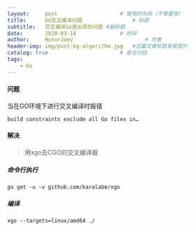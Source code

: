 ```yaml
---
layout:     post   				    # 使用的布局（不需要改）
title:      Go交叉编译问题				# 标题 
subtitle:   交叉编译Go是出现的问题 #副标题
date:       2020-03-14 				# 时间
author:     HonorJoey 						# 作者
header-img: img/post-bg-algorithm.jpg 	#这篇文章标题背景图片
catalog: true 						# 是否归档
tags:
    - Go
---
```




#### 问题
当在GO环境下进行交叉编译时报错
```
build constraints exclude all Go files in…
```
#### 解决
> 用xgo去CGO的交叉编译器

##### 命令行执行
```
go get -u -v github.com/karalabe/xgo
```

##### 编译
```
xgo --targets=linux/amd64 ./
```
